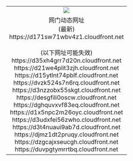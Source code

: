 ﻿<table>
  <tr></tr>
  <tr><td colspan=2 align=center><img src="https://d171sw71wbv4z1.cloudfront.net/Up/oGate.jpg" /></td></tr>
  <tr><td colspan=2 align=center>网门动态网址<br/>(最新)
<br>https://d171sw71wbv4z1.cloudfront.net
<br/><br/>(以下网址可能失效)
<br>https://d35xh4grr7d20n.cloudfront.net
<br>https://d21we4plit3zjh.cloudfront.net
<br>https://d15ytlnt74pblf.cloudfront.net
<br>https://dvzk524s7n6rq.cloudfront.net
<br>https://d3nzzobx55skgt.cloudfront.net
<br>https://desgfili0oscw.cloudfront.net
<br>https://dghquvxvf83eq.cloudfront.net
<br>https://d1x5npc2m26oyc.cloudfront.net
<br>https://d3udxfei56zwho.cloudfront.net
<br>https://d3t4nuaui9ab7d.cloudfront.net
<br>https://djmz1dt2pruqy.cloudfront.net
<br>https://dzgcajxseucgh.cloudfront.net
<br>https://duvpgtymrrtbq.cloudfront.net
    </td>
  </tr>
</table>
